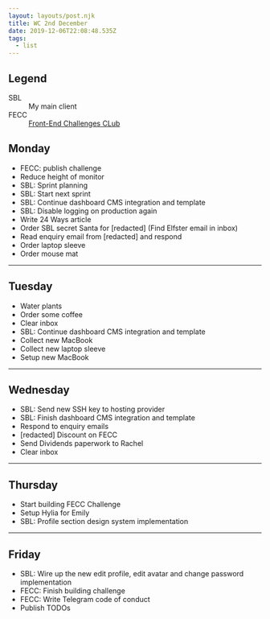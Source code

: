```yaml
---
layout: layouts/post.njk
title: WC 2nd December
date: 2019-12-06T22:08:48.535Z
tags:
  - list
---
```

## Legend
<dl>
<dt>SBL</dt>
<dd>My main client</dd>
<dt>FECC</dt>
<dd>
<a href="https://front-end-challenges.club/">Front-End Challenges CLub</a>
</dd>
</dl>

## Monday

-  FECC: publish challenge
-  Reduce height of monitor 
-  SBL: Sprint planning
-  SBL: Start next sprint
-  SBL: Continue dashboard CMS integration and template
-  SBL: Disable logging on production again
-  Write 24 Ways article
-  Order SBL secret Santa for [redacted] (Find Elfster email in inbox)
-  Read enquiry email from [redacted] and respond 
-  Order laptop sleeve
-  Order mouse mat

---

## Tuesday 

-  Water plants
-  Order some coffee
-  Clear inbox 
-  SBL: Continue dashboard CMS integration and template
-  Collect new MacBook
-  Collect new laptop sleeve
-  Setup new MacBook

---

## Wednesday

-  SBL: Send new SSH key to hosting provider
-  SBL: Finish dashboard CMS integration and template
-  Respond to enquiry emails
-  [redacted] Discount on FECC
-  Send Dividends paperwork to Rachel
-  Clear inbox

---

## Thursday 

-  Start building FECC Challenge
-  Setup Hylia for Emily
-  SBL: Profile section design system implementation

---

## Friday 

-  SBL: Wire up the new edit profile, edit avatar and change password implementation 
-  FECC: Finish building challenge
-  FECC: Write Telegram code of conduct
-  Publish TODOs
